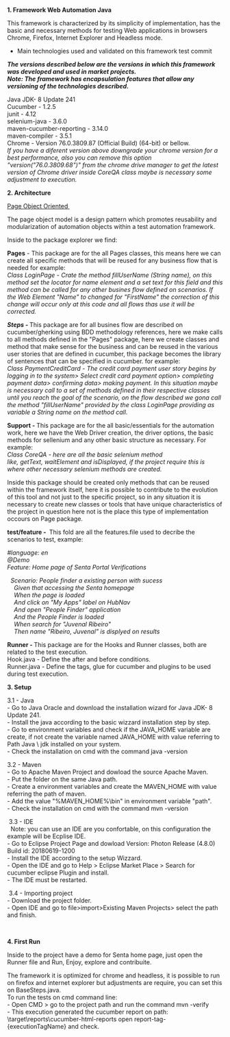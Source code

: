 <p><strong>1. Framework Web Automation Java</strong></p>

<p>This framework is characterized by its simplicity of implementation, has the basic and necessary methods for testing Web applications in browsers Chrome, Firefox, Internet Explorer and Headless mode.</p>

<ul>
	<li>Main technologies used and validated on this framework test commit</li>
</ul>

<p><strong><em>The versions described below are the versions in which this framework was developed and used in market projects.<br />
Note: The framework has encapsulation features that allow any versioning of the technologies described.</em></strong></p>

<p>Java JDK- 8 Update 241&nbsp;<br />
Cucumber -&nbsp;1.2.5<br />
junit -&nbsp;4.12<br />
selenium-java - 3.6.0<br />
maven-cucumber-reporting - 3.14.0<br />
maven-compiler -&nbsp;3.5.1<br />
Chrome -&nbsp;Version 76.0.3809.87 (Official Build) (64-bit) or bellow.<br />
<em>If you have a diferent version above downgrade your chrome version for a best performance, also you can remove this option &quot;version(&quot;76.0.3809.68&quot;)&quot; from the chrome drive manager to get the latest version of Chrome driver inside CoreQA class maybe is necessary some adjustment to execution.&nbsp;</em></p>

<p><strong>2. Architecture</strong></p>

<p><u>Page Object Oriented&nbsp;</u></p>

<p>The page object model is a design pattern which promotes reusability and modularization of automation objects within a test automation framework.</p>

<p>Inside to the package explorer we find:</p>

<p><strong>Pages</strong> - This package are for the all Pages classes, this means here we can create all specific&nbsp;methods that will be reused for any business flow that is needed for example:&nbsp;<br />
<em>Class LoginPage - Crate the method fillUserName (String name), on this method set the locator for name element and a set text for this field and this method can be called for any other busines flow defined&nbsp;on scenarios. If the Web Element &quot;Name&quot; to changed for &quot;FirstName&quot; the correction of this change will occur only at this code and all flows thas use it will be corrected.&nbsp;</em></p>

<p><strong><em>Steps -&nbsp;</em></strong>This package are for all busines flow are described on cucumber/gherking using BDD methodology references, here we make calls to all methods defined in the &quot;Pages&quot; package, here we create classes and method&nbsp;that make sense for the business and can be reused in the various user stories that are defined in cucumber, this package becomes the library of sentences that can be specified in cucumber. for example:<br />
<em>Class PaymentCreditCard -&nbsp;The credit card payment user story begins by logging in to the system&gt; Select credit card payment option&gt; completing payment data&gt; confirming data&gt; making payment. In&nbsp;this situation maybe is necessary call to a&nbsp;set of methods defined in their respective classes until you reach the goal of the scenario, on the flow described we gona call the method &quot;fillUserName&quot; provided by the class LoginPage&nbsp;providing as variable a String name on the method call.</em></p>

<p><strong>Support -&nbsp;</strong>This package are for the all basic/essentials for the automation work, here we have the Web Driver creation, the driver options, the basic methods for sellenium and any other basic structure as necessary. For example:<br />
<em>Class CoreQA - here are all the basic selenium method like,&nbsp;getText,&nbsp;waitElement and&nbsp;isDisplayed, if the project require&nbsp;this is where other necessary selenium methods are created.</em></p>

<p>Inside this package should be created only methods that can be reused within the framework itself, here it is possible to contribute to the evolution of this tool and not just to the specific project, so in any situation it is necessary to create new classes or tools that have unique characteristics of the project in question here not is the place this type of implementation occours on Page package.&nbsp;</p>

<p><strong>test/feature -&nbsp;</strong>&nbsp;This fold are all the features.file used to decribe the scenarios to test, example:</p>

<p><em>#language: en<br />
@Demo<br />
Feature: Home page of Senta Portal Verifications</em></p>

<p><em>&nbsp; Scenario: People finder a existing person with sucess<br />
&nbsp; &nbsp; Given that accessing the Senta homepage<br />
&nbsp; &nbsp; When the page is loaded<br />
&nbsp; &nbsp; And click on &quot;My Apps&quot; label on HubNav<br />
&nbsp; &nbsp; And open &quot;People Finder&quot; application<br />
&nbsp; &nbsp; And the People Finder is loaded<br />
&nbsp; &nbsp; When search for &quot;Juvenal Ribeiro&quot;<br />
&nbsp; &nbsp; Then name &quot;Ribeiro, Juvenal&quot; is displyed on results</em></p>

<p><strong>Runner -&nbsp;</strong>This package are for the Hooks and Runner classes, both are related to the test execution.<br />
Hook.java - Define the after and before conditions.&nbsp;<br />
Runner.java - Define the tags, glue for cucumber and plugins to be used during test execution.&nbsp;</p>

<p><strong>3. Setup</strong></p>

<p>3.1 - Java<br />
- Go to Java Oracle and download the installation wizard for Java JDK- 8 Update 241.<br />
- Install the java&nbsp;according to the basic wizzard installation step by step.<br />
- Go to environment variables and check if the JAVA_HOME variable are create, if not create the variable named JAVA_HOME with value referring to Path Java \ jdk installed on your system.<br />
- Check the installation on cmd with the command java -version</p>

<p>3.2 - Maven<br />
- Go to Apache Maven Project and dowload the source Apache Maven.<br />
- Put the folder on the same Java path.&nbsp;<br />
- Create a&nbsp;environment variables and create the MAVEN_HOME with value referring the path of maven.<br />
- Add the value &quot;%MAVEN_HOME%\bin&quot; in environment variable &quot;path&quot;.<br />
- Check the installation on cmd with the command mvn -version</p>

<p>&nbsp;3.3 - IDE<br />
&nbsp;&nbsp;Note: you can use an IDE are you confortable, on this configuration the example will be Ecplise IDE.<br />
- Go to Eclipse Project Page and dowload&nbsp;Version: Photon Release (4.8.0) Build id: 20180619-1200<br />
- Install the IDE according to the setup Wizzard.<br />
- Open the IDE and go to Help &gt; Eclipse Market Place &gt; Search for cucumber eclipse Plugin and install.&nbsp;<br />
- The IDE must be restarted.</p>

<p>&nbsp;3.4 - Importing project<br />
- Download the project folder.<br />
- Open IDE and go to file&gt;import&gt;Existing Maven Projects&gt; select the path and finish.&nbsp;</p>

<p>&nbsp;</p>

<p><strong>4. First Run</strong></p>

<p>Inside to the project have a demo for Senta home page, just open the Runner file and Run,&nbsp;Enjoy, explore and contribuite.</p>

<p>The framework it is optimized for chrome and headless, it is possible to run on firefox and internet explorer but adjustments are require, you can set this on BaseSteps.java.<br />
To run the tests on cmd command line:<br />
- Open CMD &gt; go to the project path and run the command mvn -verify<br />
- This execution generated the cucumber report on path: \target\reports\cucumber-html-reports open report-tag-{executionTagName} and check.</p>

<p>&nbsp;</p>
